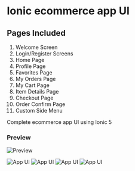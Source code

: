 # Ionic ecommerce app UI

## Pages Included

1. Welcome Screen
2. Login/Register Screens
3. Home Page
4. Profile Page
5. Favorites Page
6. My Orders Page
7. My Cart Page
8. Item Details Page
9. Checkout Page
10. Order Confirm Page
11. Custom Side Menu

Complete ecommerce app UI using Ionic 5

### Preview

![Preview](/preview.gif)

![App UI](/ep1.png)
![App UI](/ep2.png)
![App UI](/ep3.png)
![App UI](/ep4.png)

